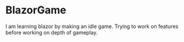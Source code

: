# BlazorGame

I am learning blazor by making an idle game. Trying to work on features before working on depth of gameplay. 
